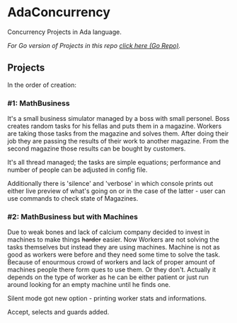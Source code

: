 # AdaConcurrency
Concurrency Projects in Ada language.

*For Go version of Projects in this repo [click here (Go Repo)](https://github.com/Luzkan/GoConcurrency).*

## Projects
In the order of creation:

### #1: MathBusiness 
It's a small business simulator managed by a boss with small personel. 
Boss creates random tasks for his fellas and puts them in a magazine.
Workers are taking those tasks from the magazine and solves them.
After doing their job they are passing the results of their work to another magazine.
From the second magazine those results can be bought by customers. 

It's all thread managed; the tasks are simple equations; performance and number of people can be adjusted in config file.

Additionally there is 'silence' and 'verbose' in which console prints out either live preview of what's going on or in the case of the latter - user can use commands to check state of Magazines.


### #2: MathBusiness but with Machines
Due to weak bones and lack of calcium company decided to invest in machines to make things ~~harder~~ easier.
Now Workers are not solving the tasks themselves but instead they are using machines. Machine is not as good as workers were before and they need some time to solve the task. Because of enourmous crowd of workers and lack of proper amount of machines people there form ques to use them. Or they don't. Actually it depends on the type of worker as he can be either patient or just run around looking for an empty machine until he finds one.

Silent mode got new option - printing worker stats and informations.

Accept, selects and guards added.
